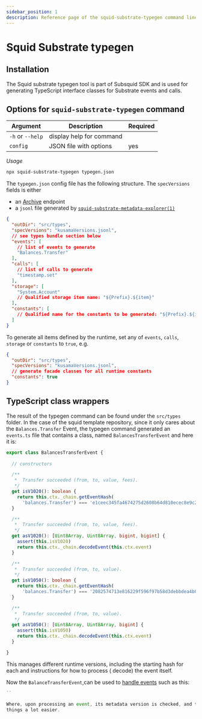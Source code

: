 ```yaml
---
sidebar_position: 1
description: Reference page of the squid-substrate-typegen command line tool
---
```


# Squid Substrate typegen

## Installation

The Squid substrate typegen tool is part of Subsquid SDK and is used for generating TypeScript interface classes for
Substrate events and calls.

## Options for `squid-substrate-typegen` command

| Argument         | Description              | Required |
| ---------------- | ------------------------ | -------- |
| `-h` or `--help` | display help for command |          |
| `config`         | JSON file with options   | yes      |

*Usage*

```bash
npx squid-substrate-typegen typegen.json
```

The `typegen.json` config file has the following structure.  The `specVersions` fields is either
 - an [Archive](/archives/) endpoint
 - a `jsonl` file generated by [`squid-substrate-metadata-explorer(1)`](https://github.com/subsquid/squid/tree/master/substrate-metadata-explorer)


```json
{
  "outDir": "src/types",
  "specVersions": "kusamaVersions.jsonl",
  // see types bundle section below
  "events": [
    // list of events to generate 
    "Balances.Transfer"
  ],
  "calls": [
    // list of calls to generate
    "timestamp.set"
  ],
  "storage": [
    "System.Account"
    // Qualified storage item name: "${Prefix}.${item}"
  ],
  "constants": [
    // Qualified name for the constants to be generated: "${Prefix}.${item}"
  ]
}
```

To generate all items defined by the runtime, set any of `events`, `calls`, `storage` or `constants` to `true`, e.g.

```json
{
  "outDir": "src/types",
  "specVersions": "kusamaVersions.jsonl",
  // generate facade classes for all runtime constants
  "constants": true
}
```



## TypeScript class wrappers

The result of the typegen command can be found under the `src/types` folder. In the case of the squid template
repository, since it only cares about the `Balances.Transfer` Event, the typegen command generated an `events.ts` file
that contains a class, named `BalancesTransferEvent` and here it is:

```typescript
export class BalancesTransferEvent {
  
  // constructors

  /**
   *  Transfer succeeded (from, to, value, fees).
   */
  get isV1020(): boolean {
    return this.ctx._chain.getEventHash(
      'balances.Transfer') === 'e1ceec345fa4674275d2608b64d810ecec8e9c26719985db4998568cfcafa72b'
  }

  /**
   *  Transfer succeeded (from, to, value, fees).
   */
  get asV1020(): [Uint8Array, Uint8Array, bigint, bigint] {
    assert(this.isV1020)
    return this.ctx._chain.decodeEvent(this.ctx.event)
  }

  /**
   *  Transfer succeeded (from, to, value).
   */
  get isV1050(): boolean {
    return this.ctx._chain.getEventHash(
      'balances.Transfer') === '2082574713e816229f596f97b58d3debbdea4b002607df469a619e037cc11120'
  }

  /**
   *  Transfer succeeded (from, to, value).
   */
  get asV1050(): [Uint8Array, Uint8Array, bigint] {
    assert(this.isV1050)
    return this.ctx._chain.decodeEvent(this.ctx.event)
  }

}
```

This manages different runtime versions, including the starting hash for each and instructions for how to process (
decode) the event itself.

Now the `BalanceTransferEvent`,can be used to [handle events](/develop-a-squid/squid-processor/batch-processor-in-action#2-define-a-custom-data-facade-and-extract-normalized-data-from-batchcontext) such as this:

```typescript
``

Where, upon processing an event, its metadata version is checked, and the metadata is extracted accordingly, making
things a lot easier.
